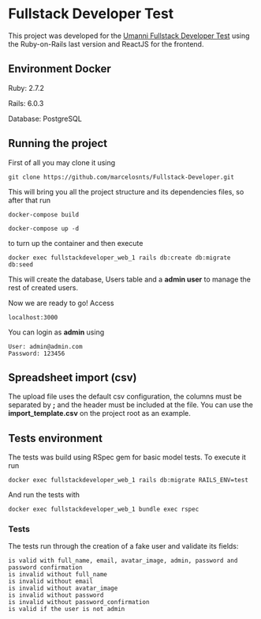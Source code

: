 # Fullstack Developer Test

This project was developed for the [Umanni Fullstack Developer Test](https://github.com/umanni/Fullstack-Developer) using the Ruby-on-Rails last version and ReactJS for the frontend.


## Environment Docker

Ruby: 2.7.2

Rails: 6.0.3

Database: PostgreSQL


## Running the project

First of all you may clone it using
```
git clone https://github.com/marcelosnts/Fullstack-Developer.git
```
This will bring you all the project structure and its dependencies files, so after that run
```
docker-compose build

docker-compose up -d
```
to turn up the container and then execute
```
docker exec fullstackdeveloper_web_1 rails db:create db:migrate db:seed
```
This will create the database, Users table and a **admin user** to manage the rest of created users.

Now we are ready to go! Access
```
localhost:3000
```
You can login as **admin** using
```
User: admin@admin.com
Password: 123456
```

## Spreadsheet import (csv)

The upload file uses the default csv configuration, the columns must be separated by **;** and the header must be included at the file. You can use the **import_template.csv** on the project root as an example.


## Tests environment

The tests was build using RSpec gem for basic model tests. To execute it run
```
docker exec fullstackdeveloper_web_1 rails db:migrate RAILS_ENV=test
```
And run the tests with
```
docker exec fullstackdeveloper_web_1 bundle exec rspec
```

### Tests

The tests run through the creation of a fake user and validate its fields:
```
is valid with full_name, email, avatar_image, admin, password and password confirmation
is invalid without full_name
is invalid without email
is invalid without avatar_image
is invalid without password
is invalid without password_confirmation
is valid if the user is not admin
```
